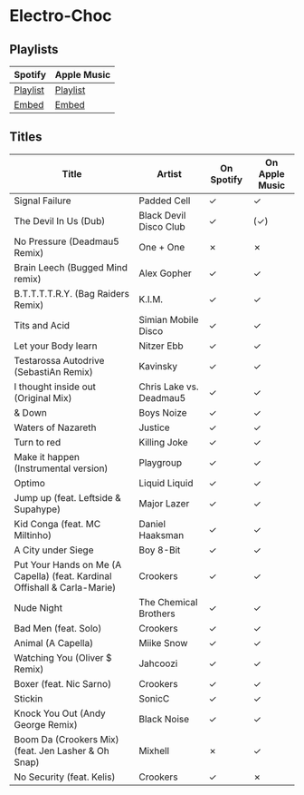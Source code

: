 # Electro-Choc

## Playlists

| Spotify                                                                 | Apple Music                                                                                 |
| ----------------------------------------------------------------------- | ------------------------------------------------------------------------------------------- |
| [Playlist](https://open.spotify.com/playlist/7pe3kOMMsBjqfpLygrxHue)    | [Playlist](https://itunes.apple.com/playlist/pl.94ae5408bacc440fb6fc29bd997c50a0)           |
| [Embed](https://open.spotify.com/embed/playlist/7pe3kOMMsBjqfpLygrxHue) | [Embed](https://tools.applemusic.com/embed/v1/playlist/pl.94ae5408bacc440fb6fc29bd997c50a0) |

## Titles

| Title                                                                     | Artist                  | On Spotify | On Apple Music |
| ------------------------------------------------------------------------- | ----------------------- | ---------- | -------------- |
| Signal Failure                                                            | Padded Cell             | ✓          | ✓              |
| The Devil In Us (Dub)                                                     | Black Devil Disco Club  | ✓          | (✓)            |
| No Pressure (Deadmau5 Remix)                                              | One + One               | ✗          | ✗              |
| Brain Leech (Bugged Mind remix)                                           | Alex Gopher             | ✓          | ✓              |
| B.T.T.T.T.R.Y. (Bag Raiders Remix)                                        | K.I.M.                  | ✓          | ✓              |
| Tits and Acid                                                             | Simian Mobile Disco     | ✓          | ✓              |
| Let your Body learn                                                       | Nitzer Ebb              | ✓          | ✓              |
| Testarossa Autodrive (SebastiAn Remix)                                    | Kavinsky                | ✓          | ✓              |
| I thought inside out (Original Mix)                                       | Chris Lake vs. Deadmau5 | ✓          | ✓              |
| & Down                                                                    | Boys Noize              | ✓          | ✓              |
| Waters of Nazareth                                                        | Justice                 | ✓          | ✓              |
| Turn to red                                                               | Killing Joke            | ✓          | ✓              |
| Make it happen (Instrumental version)                                     | Playgroup               | ✓          | ✓              |
| Optimo                                                                    | Liquid Liquid           | ✓          | ✓              |
| Jump up (feat. Leftside & Supahype)                                       | Major Lazer             | ✓          | ✓              |
| Kid Conga (feat. MC Miltinho)                                             | Daniel Haaksman         | ✓          | ✓              |
| A City under Siege                                                        | Boy 8-Bit               | ✓          | ✓              |
| Put Your Hands on Me (A Capella) (feat. Kardinal Offishall & Carla-Marie) | Crookers                | ✓          | ✓              |
| Nude Night                                                                | The Chemical Brothers   | ✓          | ✓              |
| Bad Men (feat. Solo)                                                      | Crookers                | ✓          | ✓              |
| Animal (A Capella)                                                        | Miike Snow              | ✓          | ✓              |
| Watching You (Oliver $ Remix)                                             | Jahcoozi                | ✓          | ✓              |
| Boxer (feat. Nic Sarno)                                                   | Crookers                | ✓          | ✓              |
| Stickin                                                                   | SonicC                  | ✓          | ✓              |
| Knock You Out (Andy George Remix)                                         | Black Noise             | ✓          | ✓              |
| Boom Da (Crookers Mix) (feat. Jen Lasher & Oh Snap)                       | Mixhell                 | ✗          | ✓              |
| No Security (feat. Kelis)                                                 | Crookers                | ✓          | ✗              |
